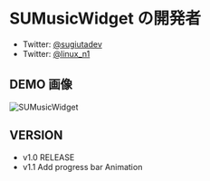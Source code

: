 # SUMusicWidget の開発者

- Twitter: [@sugiutadev](https://twitter.com/sugiutadev)
- Twitter: [@linux_n1](https://twitter.com/linux_n1)

## DEMO 画像

![SUMusicWidget](https://user-images.githubusercontent.com/52412525/159305151-f76237ad-50bb-4af3-a903-0026aaeb7381.png)

## VERSION

- v1.0 RELEASE
- v1.1 Add progress bar Animation
